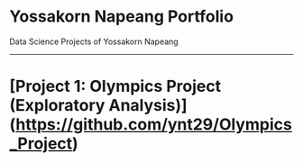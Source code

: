 # Yossakorn Napeang Portfolio
Data Science Projects of Yossakorn Napeang

---------------------------------------------------
# [Project 1: Olympics Project (Exploratory Analysis)] (https://github.com/ynt29/Olympics_Project)
